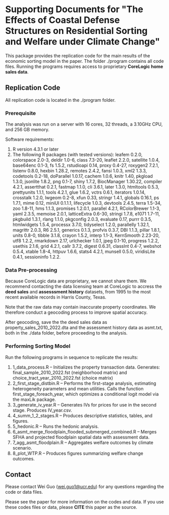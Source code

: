 # Supporting Documents for "The Effects of Coastal Defense Structures on Residential Sorting and Welfare under Climate Change"
This package provides the replication code for the main results of the economic sorting model in the paper.
The folder ./program contains all code files. Running the programs requires access to proprietary **CoreLogic home sales data**.

## Replication Code

All replication code is located in the ./program folder.

### Prerequisite

The analysis was run on a server with 16 cores, 32 threads, a 3.10GHz CPU, and 256 GB memory.

Software requirements:

1. R version 4.3.1 or later
2. The following R packages (with tested versions):
leafem 0.2.0, colorspace 2.0-3, deldir 1.0-6, class 7.3-20, leaflet 2.2.0, satellite 1.0.4, base64enc 0.1-3, fs 1.5.2, rstudioapi 0.14, proxy 0.4-27, roxygen2 7.2.1, listenv 0.8.0, hexbin 1.28.2, remotes 2.4.2, fansi 1.0.3, xml2 1.3.3, codetools 0.2-18, doParallel 1.0.17, cachem 1.0.6, knitr 1.40, pkgload 1.3.0, jsonlite 1.8.2, png 0.1-7, shiny 1.7.2, BiocManager 1.30.22, compiler 4.2.1, assertthat 0.2.1, fastmap 1.1.0, cli 3.6.1, later 1.3.0, htmltools 0.5.3, prettyunits 1.1.1, tools 4.2.1, glue 1.6.2, vctrs 0.6.1, iterators 1.0.14, crosstalk 1.2.0, lwgeom 0.2-8, xfun 0.33, stringr 1.4.1, globals 0.16.1, ps 1.7.1, mime 0.12, miniUI 0.1.1.1, lifecycle 1.0.3, devtools 2.4.5, terra 1.5-34, zoo 1.8-11, hms 1.1.3, promises 1.2.0.1, parallel 4.2.1, RColorBrewer 1.1-3, yaml 2.3.5, memoise 2.0.1, latticeExtra 0.6-30, stringi 1.7.8, e1071 1.7-11, pkgbuild 1.3.1, rlang 1.1.0, pkgconfig 2.0.3, evaluate 0.17, purrr 0.3.5, htmlwidgets 1.5.4, processx 3.7.0, tidyselect 1.2.0, parallelly 1.32.1, magrittr 2.0.3, R6 2.5.1, generics 0.1.3, profvis 0.3.7, DBI 1.1.3, pillar 1.8.1, units 0.8-0, tibble 3.1.8, crayon 1.5.2, interp 1.1-3, KernSmooth 2.23-20, utf8 1.2.2, rmarkdown 2.17, urlchecker 1.0.1, jpeg 0.1-10, progress 1.2.2, usethis 2.1.6, grid 4.2.1, callr 3.7.2, digest 0.6.31, classInt 0.4-7, webshot 0.5.4, xtable 1.8-4, httpuv 1.6.6, stats4 4.2.1, munsell 0.5.0, viridisLite 0.4.1, sessioninfo 1.2.2.

### Data Pre-processing

Because CoreLogic data are proprietary, we cannot share them. We recommend contacting the data licensing team at CoreLogic to accress the **deed sales** and **assesssment history** datasets, from 1995 to the most recent available records in Harris County, Texas.

Note that the raw data may contain inaccurate property coordinates. We therefore conduct a geocoding process to improve spatial accuracy.

After geocoding, save the the deed sales data as property_sales_2010_2022.dta and the assessment history data as asmt.txt, both in the ./data folder, before proceeding to the analysis.

### Performing Sorting Model

Run the following programs in sequence to replicate the results:

1. 1_data_process.R – Initializes the property transaction data. Generates: final_sample_2010_2022.fst (neighborhood matrix) and choice_tract_year_2010_2022.fst (choice matrix)
2. 2_first_stage_distbin.R – Performs the first-stage analysis, estimating heterogeneity parameters and mean utilities. Calls the function first_stage_foreach_year, which optimizes a conditional logit model via the maxLik package.
3. 3_generate_iv_year.R – Generates IVs for prices for use in the second stage. Produces IV_year.csv.
4. 4_summ_1_2_stages.R – Produces descriptive statistics, tables, and figures.
5. 5_hedonic.R – Runs the hedonic analysis.
6. 6_asmt_merge_floodplain_flooded_submerged_combined.R – Merges SFHA and projected floodplain spatial data with assessment data.
7. 7_agg_asmt_floodplain.R – Aggregates welfare outcomes by climate scenario.
8. 8_plot_WTP.R – Produces figures summarizing welfare change outcomes.

## Contact

Please contact Wei Guo (wei.guo1@ucr.edu) for any questions regarding the code or data files.

Please see the paper for more information on the codes and data. If you use these codes files or data, please **CITE** this paper as the source.


